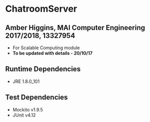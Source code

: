 # ChatroomServer
## Amber Higgins, MAI Computer Engineering 2017/2018, 13327954
* For Scalable Computing module
* <b> To be updated with details - 20/10/17 </b>


## Runtime Dependencies
* JRE 1.8.0_101

## Test Dependencies ##
* Mockito v1.9.5
* JUnit v4.12
